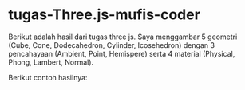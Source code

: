 # tugas-Three.js-mufis-coder

Berikut adalah hasil dari tugas three js. Saya menggambar 5 geometri (Cube, Cone, Dodecahedron, Cylinder, Icosehedron) dengan 3 pencahayaan (Ambient, Point, Hemispere) serta 4 material (Physical, Phong, Lambert, Normal).

Berikut contoh hasilnya:
